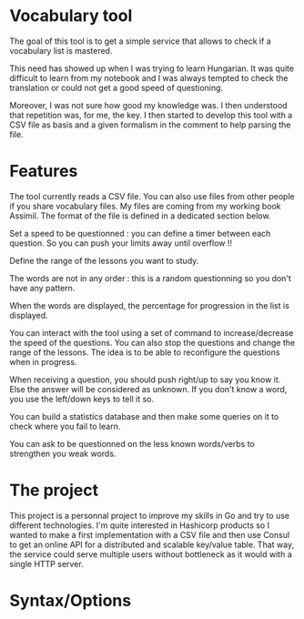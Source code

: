 Vocabulary tool
===============

The goal of this tool is to get a simple service that allows to check if
a vocabulary list is mastered.

This need has showed up when I was trying to learn Hungarian. It was quite
difficult to learn from my notebook and I was always tempted to check the
translation or could not get a good speed of questioning.

Moreover, I was not sure how good my knowledge was. I then understood that
repetition was, for me, the key. I then started to develop this tool with
a CSV file as basis and a given formalism in the comment to help parsing
the file.

Features
========
  The tool currently reads a CSV file. You can also use files from other
people if you share vocabulary files. My files are coming from my working
book Assimil. The format of the file is defined in a dedicated section below.

  Set a speed to be questionned : you can define a timer between each question.
So you can push your limits away until overflow !!

  Define the range of the lessons you want to study.

  The words are not in any order : this is a random questionning so you don't
have any pattern.

  When the words are displayed, the percentage for progression in the list is
displayed.

  You can interact with the tool using a set of command to increase/decrease
the speed of the questions. You can also stop the questions and change the
range of the lessons. The idea is to be able to reconfigure the questions
when in progress.

  When receiving a question, you should push right/up to say you know it.
Else the answer will be considered as unknown. If you don't know a word,
you use the left/down keys to tell it so.

  You can build a statistics database and then make some queries on it to
check where you fail to learn.

  You can ask to be questionned on the less known words/verbs to strengthen
you weak words.
  
The project
===========
This project is a personnal project to improve my skills in Go and try to use
different technologies.
I'm quite interested in Hashicorp products so I wanted to make a first implementation
with a CSV file and then use Consul to get an online API for a distributed and
scalable key/value table. That way, the service could serve multiple users
without bottleneck as it would with a single HTTP server.

Syntax/Options
==============


